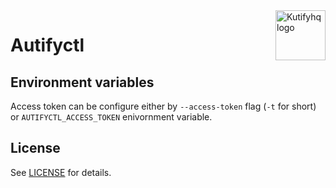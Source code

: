 <a href="https://github.com/kutifyhq">
    <img src="https://avatars.githubusercontent.com/u/84083798?s=200&v=4" alt="Kutifyhq logo" title="Kutify" align="right" height="80" />
</a>

# Autifyctl

## Environment variables

Access token can be configure either by `--access-token` flag (`-t` for short) or `AUTIFYCTL_ACCESS_TOKEN` enivornment variable.

## License

See [LICENSE](./LICENSE) for details.
